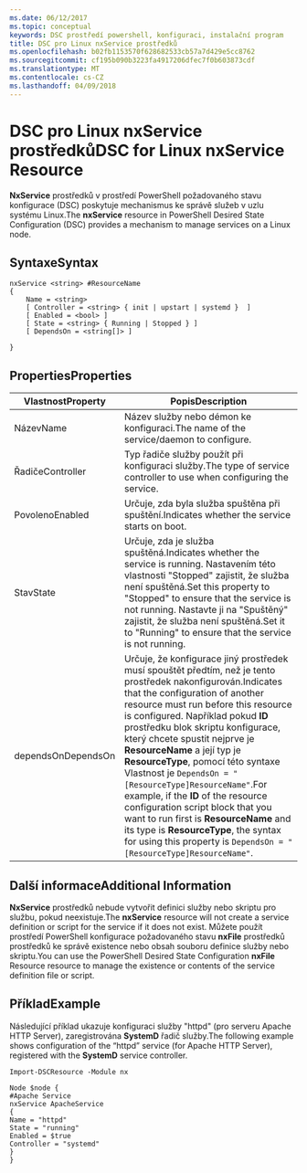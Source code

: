 ```yaml
---
ms.date: 06/12/2017
ms.topic: conceptual
keywords: DSC prostředí powershell, konfiguraci, instalační program
title: DSC pro Linux nxService prostředků
ms.openlocfilehash: b02fb1153570f628682533cb57a7d429e5cc8762
ms.sourcegitcommit: cf195b090b3223fa4917206dfec7f0b603873cdf
ms.translationtype: MT
ms.contentlocale: cs-CZ
ms.lasthandoff: 04/09/2018
---
```

# <a name="dsc-for-linux-nxservice-resource"></a><span data-ttu-id="28e1f-103">DSC pro Linux nxService prostředků</span><span class="sxs-lookup"><span data-stu-id="28e1f-103">DSC for Linux nxService Resource</span></span>

<span data-ttu-id="28e1f-104">**NxService** prostředků v prostředí PowerShell požadovaného stavu konfigurace (DSC) poskytuje mechanismus ke správě služeb v uzlu systému Linux.</span><span class="sxs-lookup"><span data-stu-id="28e1f-104">The **nxService** resource in PowerShell Desired State Configuration (DSC) provides a mechanism to manage services on a Linux node.</span></span>

## <a name="syntax"></a><span data-ttu-id="28e1f-105">Syntaxe</span><span class="sxs-lookup"><span data-stu-id="28e1f-105">Syntax</span></span>

```
nxService <string> #ResourceName
{
    Name = <string>
    [ Controller = <string> { init | upstart | systemd }  ]
    [ Enabled = <bool> ]
    [ State = <string> { Running | Stopped } ]
    [ DependsOn = <string[]> ]

}
```

## <a name="properties"></a><span data-ttu-id="28e1f-106">Properties</span><span class="sxs-lookup"><span data-stu-id="28e1f-106">Properties</span></span>
|  <span data-ttu-id="28e1f-107">Vlastnost</span><span class="sxs-lookup"><span data-stu-id="28e1f-107">Property</span></span> |  <span data-ttu-id="28e1f-108">Popis</span><span class="sxs-lookup"><span data-stu-id="28e1f-108">Description</span></span> |
|---|---|
| <span data-ttu-id="28e1f-109">Název</span><span class="sxs-lookup"><span data-stu-id="28e1f-109">Name</span></span>| <span data-ttu-id="28e1f-110">Název služby nebo démon ke konfiguraci.</span><span class="sxs-lookup"><span data-stu-id="28e1f-110">The name of the service/daemon to configure.</span></span>|
| <span data-ttu-id="28e1f-111">Řadiče</span><span class="sxs-lookup"><span data-stu-id="28e1f-111">Controller</span></span>| <span data-ttu-id="28e1f-112">Typ řadiče služby použít při konfiguraci služby.</span><span class="sxs-lookup"><span data-stu-id="28e1f-112">The type of service controller to use when configuring the service.</span></span>|
| <span data-ttu-id="28e1f-113">Povoleno</span><span class="sxs-lookup"><span data-stu-id="28e1f-113">Enabled</span></span>| <span data-ttu-id="28e1f-114">Určuje, zda byla služba spuštěna při spuštění.</span><span class="sxs-lookup"><span data-stu-id="28e1f-114">Indicates whether the service starts on boot.</span></span>|
| <span data-ttu-id="28e1f-115">Stav</span><span class="sxs-lookup"><span data-stu-id="28e1f-115">State</span></span>| <span data-ttu-id="28e1f-116">Určuje, zda je služba spuštěná.</span><span class="sxs-lookup"><span data-stu-id="28e1f-116">Indicates whether the service is running.</span></span> <span data-ttu-id="28e1f-117">Nastavením této vlastnosti "Stopped" zajistit, že služba není spuštěná.</span><span class="sxs-lookup"><span data-stu-id="28e1f-117">Set this property to "Stopped" to ensure that the service is not running.</span></span> <span data-ttu-id="28e1f-118">Nastavte ji na "Spuštěný" zajistit, že služba není spuštěná.</span><span class="sxs-lookup"><span data-stu-id="28e1f-118">Set it to "Running" to ensure that the service is not running.</span></span>|
| <span data-ttu-id="28e1f-119">dependsOn</span><span class="sxs-lookup"><span data-stu-id="28e1f-119">DependsOn</span></span> | <span data-ttu-id="28e1f-120">Určuje, že konfigurace jiný prostředek musí spouštět předtím, než je tento prostředek nakonfigurován.</span><span class="sxs-lookup"><span data-stu-id="28e1f-120">Indicates that the configuration of another resource must run before this resource is configured.</span></span> <span data-ttu-id="28e1f-121">Například pokud **ID** prostředku blok skriptu konfigurace, který chcete spustit nejprve je **ResourceName** a její typ je **ResourceType**, pomocí této syntaxe Vlastnost je `DependsOn = "[ResourceType]ResourceName"`.</span><span class="sxs-lookup"><span data-stu-id="28e1f-121">For example, if the **ID** of the resource configuration script block that you want to run first is **ResourceName** and its type is **ResourceType**, the syntax for using this property is `DependsOn = "[ResourceType]ResourceName"`.</span></span>|


## <a name="additional-information"></a><span data-ttu-id="28e1f-122">Další informace</span><span class="sxs-lookup"><span data-stu-id="28e1f-122">Additional Information</span></span>

<span data-ttu-id="28e1f-123">**NxService** prostředků nebude vytvořit definici služby nebo skriptu pro službu, pokud neexistuje.</span><span class="sxs-lookup"><span data-stu-id="28e1f-123">The **nxService** resource will not create a service definition or script for the service if it does not exist.</span></span> <span data-ttu-id="28e1f-124">Můžete použít prostředí PowerShell konfigurace požadovaného stavu **nxFile** prostředků prostředků ke správě existence nebo obsah souboru definice služby nebo skriptu.</span><span class="sxs-lookup"><span data-stu-id="28e1f-124">You can use the PowerShell Desired State Configuration **nxFile** Resource resource to manage the existence or contents of the service definition file or script.</span></span>

## <a name="example"></a><span data-ttu-id="28e1f-125">Příklad</span><span class="sxs-lookup"><span data-stu-id="28e1f-125">Example</span></span>

<span data-ttu-id="28e1f-126">Následující příklad ukazuje konfiguraci služby "httpd" (pro serveru Apache HTTP Server), zaregistrována **SystemD** řadič služby.</span><span class="sxs-lookup"><span data-stu-id="28e1f-126">The following example shows configuration of the “httpd” service (for Apache HTTP Server), registered with the **SystemD** service controller.</span></span>

```
Import-DSCResource -Module nx

Node $node {
#Apache Service
nxService ApacheService
{
Name = "httpd"
State = "running"
Enabled = $true
Controller = "systemd"
}
}
```